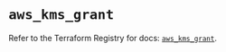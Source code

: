 # `aws_kms_grant`

Refer to the Terraform Registry for docs: [`aws_kms_grant`](https://registry.terraform.io/providers/hashicorp/aws/6.10.0/docs/resources/kms_grant).

